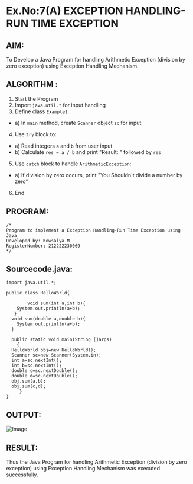 # Ex.No:7(A) EXCEPTION HANDLING-RUN TIME EXCEPTION
## AIM:
  To Develop a Java Program for handling Arithmetic Exception (division by zero exception) using Exception Handling Mechanism.

## ALGORITHM :
1.  Start the Program
2.	Import `java.util.*` for input handling
3.	Define class `Example1`:
-	a) In `main` method, create `Scanner` object `sc` for input
4.	Use `try` block to:
-	a) Read integers `a` and `b` from user input
-	b) Calculate `res = a / b` and print "Result: " followed by `res`
5.	Use `catch` block to handle `ArithmeticException`:
-	a) If division by zero occurs, print "You Shouldn't divide a number by zero"
6.	End







## PROGRAM:
 ```
/*
Program to implement a Exception Handling-Run Time Exception using Java
Developed by: Kowsalya M
RegisterNumber: 212222230069
*/
```

## Sourcecode.java:

```
import java.util.*;

public class HelloWorld{

        void sum(int a,int b){
    System.out.println(a+b);
   }
  void sum(double a,double b){
    System.out.println(a+b);
  }

  public static void main(String []args)
    {
  HelloWorld obj=new HelloWorld();
  Scanner sc=new Scanner(System.in);
  int a=sc.nextInt();
  int b=sc.nextInt();
  double c=sc.nextDouble();
  double d=sc.nextDouble();
  obj.sum(a,b);
  obj.sum(c,d);
     }
}
```
## OUTPUT:

![Image](https://github.com/user-attachments/assets/3d5e4e80-85d4-43cf-970b-668e4a09adf3)

## RESULT:
Thus the Java Program for handling Arithmetic Exception (division by zero exception) using Exception Handling Mechanism was executed successfully.

